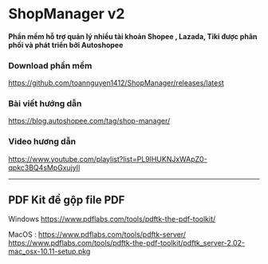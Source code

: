 # ShopManager v2
#### Phần mềm hỗ trợ quản lý nhiều tài khoản Shopee , Lazada, Tiki được phân phối và phát triển bởi Autoshopee

### Download phần mềm
https://github.com/toannguyen1412/ShopManager/releases/latest

### Bài viết hướng dẫn
https://blog.autoshopee.com/tag/shop-manager/

### Video hương dẫn
https://www.youtube.com/playlist?list=PL9lHUKNJxWApZ0-qpkc3BQ4sMpGxujyIl

---------------------

## PDF Kit để gộp file PDF

Windows https://www.pdflabs.com/tools/pdftk-the-pdf-toolkit/

MacOS :
https://www.pdflabs.com/tools/pdftk-server/
https://www.pdflabs.com/tools/pdftk-the-pdf-toolkit/pdftk_server-2.02-mac_osx-10.11-setup.pkg
